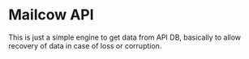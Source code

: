 # Mailcow API

This is just a simple engine to get data from API DB, basically to allow recovery of data in case of loss or corruption.

